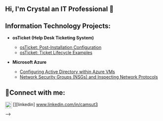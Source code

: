 ## Hi, I'm Crystal an IT Professional 👋
<h2> Information Technology Projects:</h2>

- <b>osTicket (Help Desk Ticketing System)</b>
  
  - [osTicket: Post-Installation Configuration](https://github.com/Camsut3/post-install-config)
  - [osTicket: Ticket Lifecycle Examples](https://github.com/Camsut3/ticket-lifecycle)
- <b>Microsoft Azure</b>
  - [Configuring Active Directory within Azure VMs](https://github.com/Camsut3/configure-ad)
  - [Network Security Groups (NSGs) and Inspecting Network Protocols](https://github.com/Camsut3/azure-network-protocols)

<h2>🤳Connect with me:</h2>

[<img align="left" alt="Josh | LinkedIn" width="22px" src="https://cdn.jsdelivr.net/npm/simple-icons@v3/icons/linkedin.svg" />][linkedin]
www.linkedin.com/in/camsut3




-->
